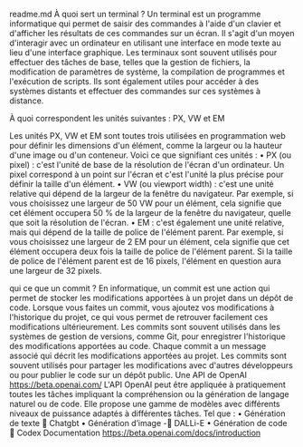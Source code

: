 readme.md
 À quoi sert un terminal ?
Un terminal est un programme informatique qui permet de saisir des commandes à l'aide d'un clavier et d'afficher les résultats de ces commandes sur un écran. Il s'agit d'un moyen d'interagir avec un ordinateur en utilisant une interface en mode texte au lieu d'une interface graphique. Les terminaux sont souvent utilisés pour effectuer des tâches de base, telles que la gestion de fichiers, la modification de paramètres de système, la compilation de programmes et l'exécution de scripts. Ils sont également utiles pour accéder à des systèmes distants et effectuer des commandes sur ces systèmes à distance. 

À quoi correspondent les unités suivantes : PX, VW et EM

Les unités PX, VW et EM sont toutes trois utilisées en programmation web pour définir les dimensions d'un élément, comme la largeur ou la hauteur d'une image ou d'un conteneur. Voici ce que signifiant ces unités :
•	PX (ou pixel) : c'est l'unité de base de la résolution de l'écran d'un ordinateur. Un pixel correspond à un point sur l'écran et c'est l'unité la plus précise pour définir la taille d'un élément.
•	VW (ou viewport width) : c'est une unité relative qui dépend de la largeur de la fenêtre du navigateur. Par exemple, si vous choisissez une largeur de 50 VW pour un élément, cela signifie que cet élément occupera 50 % de la largeur de la fenêtre du navigateur, quelle que soit la résolution de l'écran.
•	EM : c'est également une unité relative, mais qui dépend de la taille de police de l'élément parent. Par exemple, si vous choisissez une largeur de 2 EM pour un élément, cela signifie que cet élément occupera deux fois la taille de police de l'élément parent. Si la taille de police de l'élément parent est de 16 pixels, l'élément en question aura une largeur de 32 pixels.

qui ce que un commit ?
En informatique, un commit est une action qui permet de stocker les modifications apportées à un projet dans un dépôt de code. Lorsque vous faites un commit, vous ajoutez vos modifications à l'historique du projet, ce qui vous permet de retrouver facilement ces modifications ultérieurement. Les commits sont souvent utilisés dans les systèmes de gestion de versions, comme Git, pour enregistrer l'historique des modifications apportées au code. Chaque commit a un message associé qui décrit les modifications apportées au projet. Les commits sont souvent utilisés pour partager les modifications avec d'autres développeurs ou pour publier le code sur un dépôt public.
Une API de OpenAI 
https://beta.openai.com/
L'API OpenAI peut être appliquée à pratiquement toutes les tâches impliquant la compréhension ou la génération de langage naturel ou de code. Elle propose une gamme de modèles avec différents niveaux de puissance adaptés à différentes tâches. 
Tel que :
•	Génération de texte   Chatgbt 
•	Génération d’image - DALLi-E 
•	Génération de code  Codex
Documentation 
https://beta.openai.com/docs/introduction
